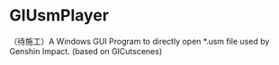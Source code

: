 # GIUsmPlayer
（待施工）A Windows GUI Program to directly open *.usm file used by Genshin Impact. (based on GICutscenes)
